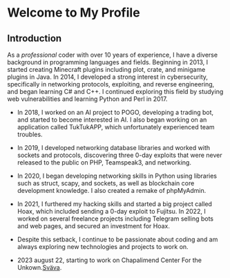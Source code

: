 # Welcome to My Profile

## Introduction

As a *professional* coder with over 10 years of experience, I have a diverse background in programming languages and fields. 
Beginning in 2013, I started creating Minecraft plugins including plot, crate, and minigame plugins in Java.
In 2014, I developed a strong interest in cybersecurity, 
specifically in networking protocols, 
exploiting, and reverse engineering, 
and began learning C# and C++.
I continued exploring this field by studying web vulnerabilities and learning Python and Perl in 2017.

- In 2018, I worked on an AI project to POGO, developing a trading bot, and started to become interested in AI. I also began working on an application called TukTukAPP, which unfortunately experienced team troubles.
 
- In 2019, I developed networking database libraries and worked with sockets and protocols, discovering three 0-day exploits that were never released to the public on PHP, Teamspeak3, and networking.

- In 2020, I began developing networking skills in Python using libraries such as struct, scapy, and sockets, as well as blockchain core development knowledge. I also created a remake of phpMyAdmin. 

- In 2021, I furthered my hacking skills and started a big project called Hoax, which included sending a 0-day exploit to Fujitsu. In 2022,
I worked on several freelance projects including Telegram selling bots and web pages, and secured an investment for Hoax.

- Despite this setback, I continue to be passionate about coding and am always exploring new technologies and projects to work on.

- 2023 august 22, starting to work on Chapalimend Center For the Unkown.[Sväva](https://github.com/Daisie-Bell).

